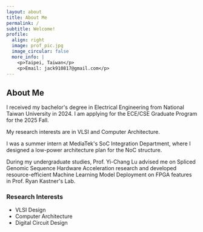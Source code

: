 ```yaml
---
layout: about
title: About Me
permalink: /
subtitle: Welcome!
profile:
  align: right
  image: prof_pic.jpg
  image_circular: false
  more_info: |
    <p>Taipei, Taiwan</p>
    <p>Email: jack910817@gmail.com</p>
---
```




## About Me
I received my bachelor's degree in Electrical Engineering from National Taiwan University in 2024. I am applying for the ECE/CSE Graduate Program for the 2025 Fall. 

My research interests are in VLSI and Computer Architecture.

I was a summer intern at MediaTek's SoC Integration Department, where I designed a low-power architecture plan for the NoC structure.  

During my undergraduate studies, Prof. Yi-Chang Lu advised me on Spliced Genomic Sequence Hardware Acceleration research and developed resource-efficient Machine Learning Model Deployment on FPGA features in Prof. Ryan Kastner's Lab.

### Research Interests
* VLSI Design
* Computer Architecture
* Digital Circuit Design
